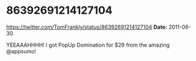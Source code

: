 # 86392691214127104
https://twitter.com/TomFrankly/status/86392691214127104
**Date:** 2011-06-30

YEEAAAHHHH! I got PopUp Domination for $29 from the amazing @appsumo!
